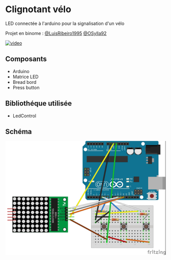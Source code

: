 # __Clignotant vélo__

LED connectée à l'arduino pour la signalisation d'un vélo

Projet en binome :
[@LuisRibeiro1995](https://github.com/LuisRibeiro1995)
[@OSylla92](https://github.com/OSylla92)

[![video](https://img.youtube.com/vi/I3PM2Pmtjjs/0.jpg)](https://youtu.be/I3PM2Pmtjjs)

## __Composants__

+ Arduino
+ Matrice LED
+ Bread bord
+ Press button

## __Bibliothéque utilisée__

+ LedControl

## __Schéma__ 

![Sketch](Sketch_bb.jpg)

